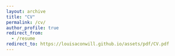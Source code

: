 ```yaml
---
layout: archive
title: "CV"
permalink: /cv/
author_profile: true
redirect_from:
  - /resume
redirect_to: https://louisaconwill.github.io/assets/pdf/CV.pdf
---
```


